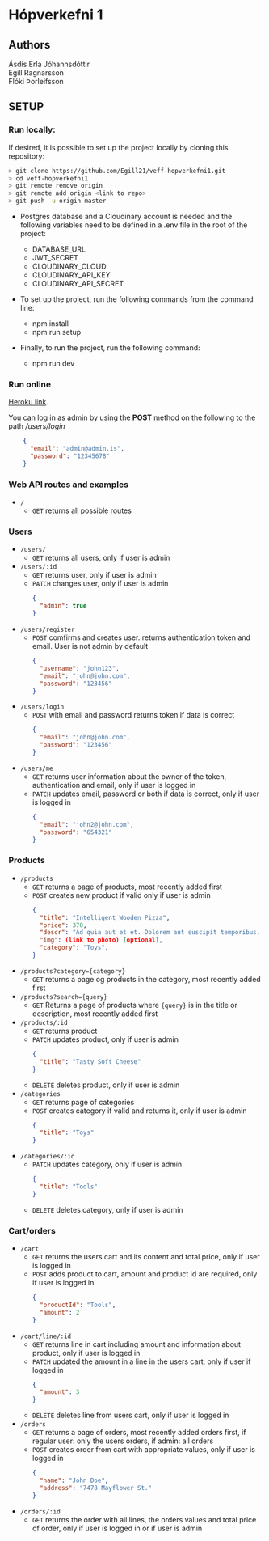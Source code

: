# Hópverkefni 1

## Authors
Ásdís Erla Jóhannsdóttir <br />
Egill Ragnarsson <br />
Flóki Þorleifsson <br />

## SETUP

### Run locally:

If desired, it is possible to set up the project locally by cloning this repository:

```bash
> git clone https://github.com/Egill21/veff-hopverkefni1.git
> cd veff-hopverkefni1
> git remote remove origin
> git remote add origin <link to repo>
> git push -u origin master
```

* Postgres database and a Cloudinary account is needed and the following variables need to be defined in a .env file in the root of the project:
    * DATABASE_URL
    * JWT_SECRET
    * CLOUDINARY_CLOUD
    * CLOUDINARY_API_KEY
    * CLOUDINARY_API_SECRET

* To set up the project, run the following commands from the command line:
    * npm install
    * npm run setup
* Finally, to run the project, run the following command:
    * npm run dev

### Run online

[Heroku link](https://vef-hopverkefni-1.herokuapp.com/).

You can log in as admin by using the **POST** method on the following to the path */users/login*
```json
    {
      "email": "admin@admin.is",
      "password": "12345678" 
    }
```

### Web API routes and examples

* `/`
    * `GET` returns all possible routes

### Users

* `/users/`
  * `GET` returns all users, only if user is admin
* `/users/:id`
  * `GET` returns user, only if user is admin
  * `PATCH` changes user, only if user is admin
    ```json
    {
      "admin": true 
    }
    ```
* `/users/register`
  * `POST` comfirms and creates user. returns authentication token and email. User is not admin by default
    ```json
    {
      "username": "john123",
      "email": "john@john.com",
      "password": "123456" 
    }
    ```
* `/users/login`
  * `POST` with email and password returns token if data is correct
    ```json
    {
      "email": "john@john.com",
      "password": "123456"
    }
    ```
* `/users/me`
  * `GET` returns user information about the owner of the token, authentication and email, only if user is logged in
  * `PATCH` updates email, password or both if data is correct, only if user is logged in
    ```json
    {
      "email": "john2@john.com",
      "password": "654321" 
    }
    ```
### Products

* `/products`
  * `GET` returns a page of products, most recently added first
  * `POST` creates new product if valid only if user is admin
    ```json
    {
      "title": "Intelligent Wooden Pizza",
      "price": 370,
      "descr": "Ad quia aut et et. Dolorem aut suscipit temporibus. Veniam ut et eos est.",
      "img": (link to photo) [optional],
      "category": "Toys",
    }
    ```
* `/products?category={category}`
  * `GET` returns a page og products in the category, most recently added first
* `/products?search={query}`
  * `GET` Returns a page of products where `{query}` is in the title or description, most recently added first
* `/products/:id`
  * `GET` returns product
  * `PATCH` updates product, only if user is admin
    ```json
    {
      "title": "Tasty Soft Cheese"
    }
    ```
  * `DELETE` deletes product, only if user is admin
* `/categories`
  * `GET` returns page of categories
  * `POST` creates category if valid and returns it, only if user is admin
    ```json
    {
      "title": "Toys"
    }
    ```
* `/categories/:id`
  * `PATCH` updates category, only if user is admin
    ```json
    {
      "title": "Tools"
    }
    ```
  * `DELETE` deletes category, only if user is admin

### Cart/orders

* `/cart`
  * `GET` returns the users cart and its content and total price, only if user is logged in
  * `POST` adds product to cart, amount and product id are required, only if user is logged in
    ```json
    {
      "productId": "Tools",
      "amount": 2
    }
    ```
* `/cart/line/:id`
  * `GET` returns line in cart including amount and information about product, only if user is logged in
  * `PATCH` updated the amount in a line in the users cart, only if user if logged in
    ```json
    {
      "amount": 3
    }
    ```
  * `DELETE` deletes line from users cart, only if user is logged in
* `/orders`
  * `GET` returns a page of orders, most recently added orders first, if regular user: only the users orders, if admin: all orders
  * `POST` creates order from cart with appropriate values, only if user is logged in
    ```json
    {
      "name": "John Doe",
      "address": "7478 Mayflower St."
    }
    ```
* `/orders/:id`
  * `GET` returns the order with all lines, the orders values and total price of order, only if user is logged in or if user is admin

